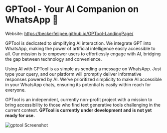 # GPTool - Your AI Companion on WhatsApp 🚀

Website: https://beckerfelipee.github.io/GPTool-LandingPage/

GPTool is dedicated to simplifying AI interaction. We integrate GPT into WhatsApp, making the power of artificial intelligence easily accessible to all. Our mission is to empower users to effortlessly engage with AI, bridging the gap between technology and convenience. 

Using AI with GPTool is as simple as sending a message on WhatsApp. Just type your query, and our platform will promptly deliver informative responses powered by AI. We've prioritized simplicity to make AI accessible in your WhatsApp chats, ensuring its potential is easily within reach for everyone.

GPTool is an independent, currently non-profit project with a mission to bring accessibility to those who find text generative tools challenging in the current context. **GPTool is currently under development and is not yet ready for use.**

![gptool Screenshot](https://github.com/beckerfelipee/GPTool/assets/94445094/8c06a123-8d55-4bb4-98d4-c69e31b63793)
